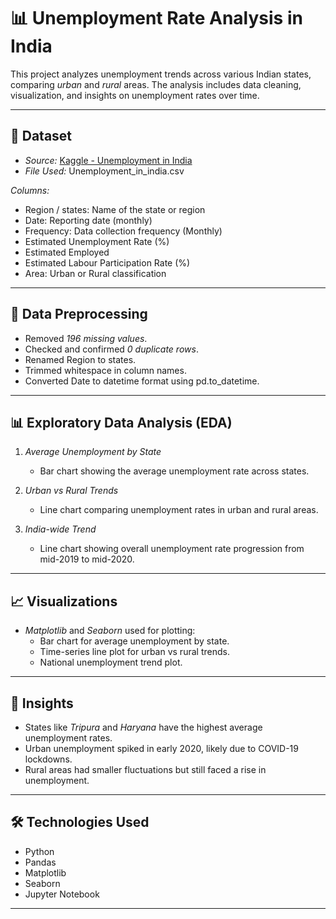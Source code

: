 # 📊 Unemployment Rate Analysis in India

This project analyzes unemployment trends across various Indian states, comparing *urban* and *rural* areas. The analysis includes data cleaning, visualization, and insights on unemployment rates over time.

---

## 📁 Dataset

- *Source:* [Kaggle - Unemployment in India](https://www.kaggle.com/datasets/ramjasmaurya/unemployment-in-india)  
- *File Used:* Unemployment_in_india.csv

*Columns:*
- Region / states: Name of the state or region  
- Date: Reporting date (monthly)  
- Frequency: Data collection frequency (Monthly)  
- Estimated Unemployment Rate (%)  
- Estimated Employed  
- Estimated Labour Participation Rate (%)  
- Area: Urban or Rural classification  

---

## 🧹 Data Preprocessing

- Removed *196 missing values*.  
- Checked and confirmed *0 duplicate rows*.  
- Renamed Region to states.  
- Trimmed whitespace in column names.  
- Converted Date to datetime format using pd.to_datetime.  

---

## 📊 Exploratory Data Analysis (EDA)

1. *Average Unemployment by State*  
   - Bar chart showing the average unemployment rate across states.

2. *Urban vs Rural Trends*  
   - Line chart comparing unemployment rates in urban and rural areas.

3. *India-wide Trend*  
   - Line chart showing overall unemployment rate progression from mid-2019 to mid-2020.

---

## 📈 Visualizations

- *Matplotlib* and *Seaborn* used for plotting:
  - Bar chart for average unemployment by state.
  - Time-series line plot for urban vs rural trends.
  - National unemployment trend plot.

---

## 📌 Insights

- States like *Tripura* and *Haryana* have the highest average unemployment rates.  
- Urban unemployment spiked in early 2020, likely due to COVID-19 lockdowns.  
- Rural areas had smaller fluctuations but still faced a rise in unemployment.  

---

## 🛠 Technologies Used

- Python  
- Pandas  
- Matplotlib  
- Seaborn  
- Jupyter Notebook  

---

